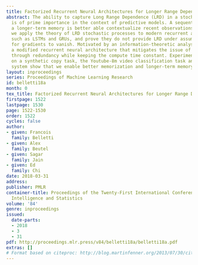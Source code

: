 ```yaml
---
title: Factorized Recurrent Neural Architectures for Longer Range Dependence
abstract: The ability to capture Long Range Dependence (LRD) in a stochastic process
  is of prime importance in the context of predictive models. A sequential model with
  a longer-term memory is better able contextualize recent observations. In this article,
  we apply the theory of LRD stochastic processes to modern recurrent architectures,
  such as LSTMs and GRUs, and prove they do not provide LRD under assumptions sufficient
  for gradients to vanish. Motivated by an information-theoretic analysis, we provide
  a modified recurrent neural architecture that mitigates the issue of faulty memory
  through redundancy while keeping the compute time constant. Experimental results
  on a synthetic copy task, the Youtube-8m video classification task and a recommender
  system show that we enable better memorization and longer-term memory.
layout: inproceedings
series: Proceedings of Machine Learning Research
id: belletti18a
month: 0
tex_title: Factorized Recurrent Neural Architectures for Longer Range Dependence
firstpage: 1522
lastpage: 1530
page: 1522-1530
order: 1522
cycles: false
author:
- given: Francois
  family: Belletti
- given: Alex
  family: Beutel
- given: Sagar
  family: Jain
- given: Ed
  family: Chi
date: 2018-03-31
address: 
publisher: PMLR
container-title: Proceedings of the Twenty-First International Conference on Artificial
  Intelligence and Statistics
volume: '84'
genre: inproceedings
issued:
  date-parts:
  - 2018
  - 3
  - 31
pdf: http://proceedings.mlr.press/v84/belletti18a/belletti18a.pdf
extras: []
# Format based on citeproc: http://blog.martinfenner.org/2013/07/30/citeproc-yaml-for-bibliographies/
---
```

